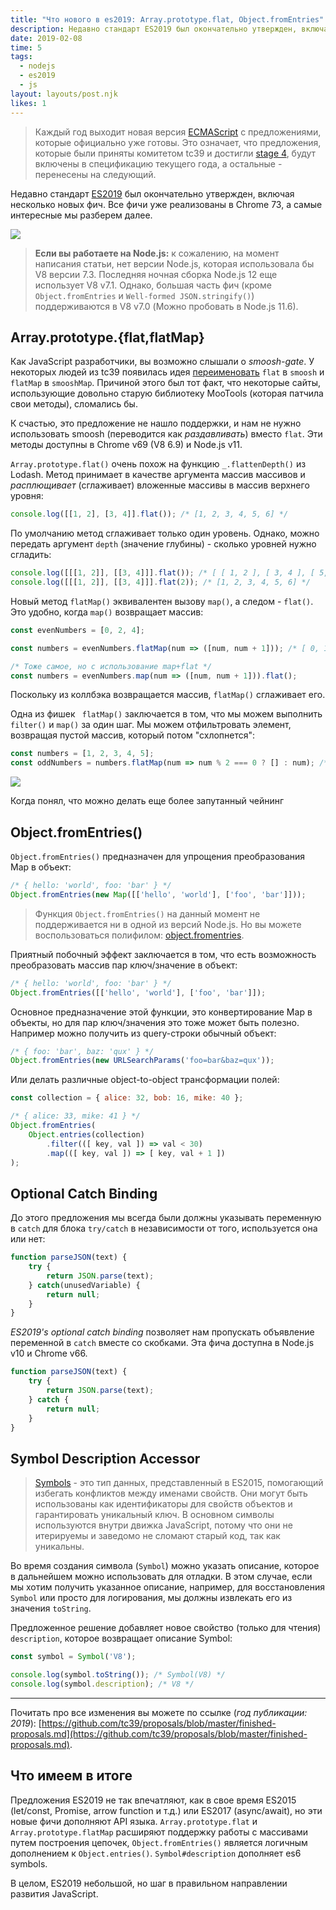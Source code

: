 ```yaml
---
title: "Что нового в es2019: Array.prototype.flat, Object.fromEntries"
description: Недавно стандарт ES2019 был окончательно утвержден, включая несколько новых фич. Все фичи уже реализованы в Chrome 73
date: 2019-02-08
time: 5
tags:
  - nodejs
  - es2019
  - js
layout: layouts/post.njk
likes: 1
---
```

> Каждый год выходит новая версия [ECMAScript](https://tc39.github.io/ecma262/) с предложениями, которые официально уже готовы.
Это означает, что предложения, которые были приняты комитетом tc39 и достигли [stage 4](https://tc39.github.io/process-document/),
будут включены в спецификацию текущего года, а остальные - перенесены на следующий.

Недавно стандарт [ES2019](https://github.com/tc39/proposals/blob/master/finished-proposals.md) был окончательно утвержден, включая несколько новых фич.
Все фичи уже реализованы в Chrome 73, а самые интересные мы разберем далее.

<p><img src="/assets/images/2019-02-08-what-is-new-in-es2019/2019-02-08_13-09-11.png" /></p>

> **Если вы работаете на Node.js:** к сожалению, на момент написания статьи, нет версии Node.js, которая использовала бы V8 версии 7.3.
Последняя ночная сборка Node.js 12 еще использует V8 v7.1. Однако, большая часть фич (кроме `Object.fromEntries` и `Well-formed JSON.stringify()`) поддерживаются в V8 v7.0 (Можно пробовать в Node.js 11.6).


## Array.prototype.{flat,flatMap}

Как JavaScript разработчики, вы возможно слышали о *smoosh-gate*. У некоторых людей из tc39 появилась идея [переименовать](https://github.com/tc39/proposal-flatMap/pull/56) `flat` в `smoosh` и `flatMap` в `smooshMap`.
Причиной этого был тот факт, что некоторые сайты, использующие довольно старую библиотеку MooTools (которая патчила свои методы), сломались бы.

К счастью, это предложение не нашло поддержки, и нам не нужно использовать smoosh (переводится как *раздавливать*) вместо `flat`.
Эти методы доступны в Chrome v69 (V8 6.9) и  Node.js v11.

`Array.prototype.flat()` очень похож на функцию `_.flattenDepth()` из Lodash. Метод принимает в качестве аргумента массив массивов и *расплющивает* (сглаживает) вложенные массивы в массив верхнего уровня:

```javascript
console.log([[1, 2], [3, 4]].flat()); /* [1, 2, 3, 4, 5, 6] */
```

По умолчанию метод сглаживает только один уровень. Однако, можно передать аргумент `depth` (значение глубины) -  сколько уровней нужно сгладить:

```javascript
console.log([[[1, 2]], [[3, 4]]].flat()); /* [ [ 1, 2 ], [ 3, 4 ], [ 5, 6 ] ] */
console.log([[[1, 2]], [[3, 4]]].flat(2)); /* [1, 2, 3, 4, 5, 6] */
```

Новый метод `flatMap()` эквивалентен вызову `map()`, а следом - `flat()`. Это удобно, когда `map()` возвращает массив:

```javascript
const evenNumbers = [0, 2, 4];

const numbers = evenNumbers.flatMap(num => ([num, num + 1])); /* [ 0, 1, 2, 3, 4, 5 ] */

/* Тоже самое, но с использование map+flat */
const numbers = evenNumbers.map(num => ([num, num + 1])).flat();
```

Поскольку из коллбэка возвращается массив, `flatMap()` сглаживает его.

Одна из фишек ` flatMap()` заключается в том, что мы можем выполнить `filter()` и `map()` за один шаг.
Мы можем отфильтровать элемент, возвращая пустой массив, который потом "схлопнется":

```javascript
const numbers = [1, 2, 3, 4, 5];
const oddNumbers = numbers.flatMap(num => num % 2 === 0 ? [] : num); /* [ 1, 3, 5 ] */
```

<p>
<picture>
    <img
        class="lazyload"
        src="/assets/images/2019-02-08-what-is-new-in-es2019/1.min.gif"
        data-src="/assets/images/2019-02-08-what-is-new-in-es2019/1.gif">
</picture>
</p>
<div class="image-text">Когда понял, что можно делать еще более запутанный чейнинг</div>


## Object.fromEntries()

`Object.fromEntries()` предназначен для упрощения преобразования Map в объект:

```javascript
/* { hello: 'world', foo: 'bar' } */
Object.fromEntries(new Map([['hello', 'world'], ['foo', 'bar']]));
```

> Функция `Object.fromEntries()` на данный момент не поддерживается ни в одной из версий Node.js.
Но вы можете воспользоваться полифилом: [object.fromentries](https://www.npmjs.com/package/object.fromentries).

Приятный побочный эффект заключается в том, что есть возможность преобразовать массив пар ключ/значение в объект:

```javascript
/* { hello: 'world', foo: 'bar' } */
Object.fromEntries([['hello', 'world'], ['foo', 'bar']]);
```

Основное предназначение этой функции, это конвертирование Map в объекты, но для пар ключ/значения это тоже может быть полезно. Например можно получить из query-строки обычный объект:

```javascript
/* { foo: 'bar', baz: 'qux' } */
Object.fromEntries(new URLSearchParams('foo=bar&baz=qux'));
```

Или делать различные object-to-object трансформации полей:

```javascript
const collection = { alice: 32, bob: 16, mike: 40 };

/* { alice: 33, mike: 41 } */
Object.fromEntries(
    Object.entries(collection)
        .filter(([ key, val ]) => val < 30)
        .map(([ key, val ]) => [ key, val + 1 ])
);
```

## Optional Catch Binding

До этого предложения мы всегда были должны указывать переменную в `catch` для блока `try/catch` в независимости от того, используется она или нет:

```javascript
function parseJSON(text) {
    try {
        return JSON.parse(text);
    } catch(unusedVariable) {
        return null;
    }
}
```

*ES2019's optional catch binding* позволяет нам пропускать объявление переменной в `catch` вместе со скобками.
Эта фича доступна в Node.js v10 и Chrome v66.

```javascript
function parseJSON(text) {
    try {
        return JSON.parse(text);
    } catch {
        return null;
    }
}
```

## Symbol Description Accessor

> [Symbols](https://developer.mozilla.org/ru/docs/Web/JavaScript/Reference/Global_Objects/Symbol) - это тип данных, представленный в ES2015, помогающий избегать конфликтов между именами свойств.
Они могут быть использованы как идентификаторы для свойств объектов и гарантировать уникальный ключ.
В основном символы используются внутри движка JavaScript, потому что они не итерируемы и заведомо не сломают старый код, так как уникальны.

Во время создания символа (`Symbol`) можно указать описание, которое в дальнейшем можно использовать для отладки. В этом случае,
если мы хотим получить указанное описание, например, для восстановления `Symbol` или просто для логирования, мы должны
извлекать его из значения `toString`.

Предложенное решение добавляет новое свойство (только для чтения) `description`, которое возвращает описание Symbol:

```javascript
const symbol = Symbol('V8');

console.log(symbol.toString()); /* Symbol(V8) */
console.log(symbol.description); /* V8 */
```

---

Почитать про все изменения вы можете по ссылке (*год публикации: 2019*): [https://github.com/tc39/proposals/blob/master/finished-proposals.md](https://github.com/tc39/proposals/blob/master/finished-proposals.md).


## Что имеем в итоге

Предложения ES2019 не так впечатляют, как в свое время ES2015 (let/const, Promise, arrow function и т.д.) или ES2017 (async/await), но эти новые фичи дополняют API языка.
`Array.prototype.flat` и `Array.prototype.flatMap` расширяют поддержку работы с массивами путем построения цепочек,
`Object.fromEntries()` является логичным дополнением к `Object.entries()`. `Symbol#description` дополняет es6 symbols.

В целом, ES2019 небольшой, но шаг в правильном направлении развития JavaScript.

